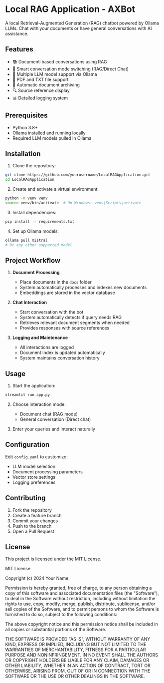 # Local RAG Application - AXBot

A local Retrieval-Augmented Generation (RAG) chatbot powered by Ollama LLMs. Chat with your documents or have general conversations with AI assistance.

## Features

- 📚 Document-based conversations using RAG
- 💬 Smart conversation mode switching (RAG/Direct Chat)
- 🤖 Multiple LLM model support via Ollama
- 📑 PDF and TXT file support
- 💾 Automatic document archiving
- 🔍 Source reference display
- 📊 Detailed logging system

## Prerequisites

- Python 3.8+
- Ollama installed and running locally
- Required LLM models pulled in Ollama

## Installation

1. Clone the repository:
```bash
git clone https://github.com/yourusername/LocalRAGApplication.git
cd LocalRAGApplication
```

2. Create and activate a virtual environment:
```bash
python -m venv venv
source venv/bin/activate  # On Windows: venv\Scripts\activate
```

3. Install dependencies:
```bash
pip install -r requirements.txt
```

4. Set up Ollama models:
```bash
ollama pull mistral
# Or any other supported model
```

## Project Workflow

1. **Document Processing**
   - Place documents in the `docs` folder
   - System automatically processes and indexes new documents
   - Embeddings are stored in the vector database

2. **Chat Interaction**
   - Start conversation with the bot
   - System automatically detects if query needs RAG
   - Retrieves relevant document segments when needed
   - Provides responses with source references

3. **Logging and Maintenance**
   - All interactions are logged
   - Document index is updated automatically
   - System maintains conversation history

## Usage

1. Start the application:
```bash
streamlit run app.py
```

2. Choose interaction mode:
   - Document chat (RAG mode)
   - General conversation (Direct chat)

3. Enter your queries and interact naturally

## Configuration

Edit `config.yaml` to customize:
- LLM model selection
- Document processing parameters
- Vector store settings
- Logging preferences

## Contributing

1. Fork the repository
2. Create a feature branch
3. Commit your changes
4. Push to the branch
5. Open a Pull Request

## License

This project is licensed under the MIT License.

MIT License

Copyright (c) 2024 Your Name

Permission is hereby granted, free of charge, to any person obtaining a copy
of this software and associated documentation files (the "Software"), to deal
in the Software without restriction, including without limitation the rights
to use, copy, modify, merge, publish, distribute, sublicense, and/or sell
copies of the Software, and to permit persons to whom the Software is
furnished to do so, subject to the following conditions:

The above copyright notice and this permission notice shall be included in all
copies or substantial portions of the Software.

THE SOFTWARE IS PROVIDED "AS IS", WITHOUT WARRANTY OF ANY KIND, EXPRESS OR
IMPLIED, INCLUDING BUT NOT LIMITED TO THE WARRANTIES OF MERCHANTABILITY,
FITNESS FOR A PARTICULAR PURPOSE AND NONINFRINGEMENT. IN NO EVENT SHALL THE
AUTHORS OR COPYRIGHT HOLDERS BE LIABLE FOR ANY CLAIM, DAMAGES OR OTHER
LIABILITY, WHETHER IN AN ACTION OF CONTRACT, TORT OR OTHERWISE, ARISING FROM,
OUT OF OR IN CONNECTION WITH THE SOFTWARE OR THE USE OR OTHER DEALINGS IN THE
SOFTWARE.
